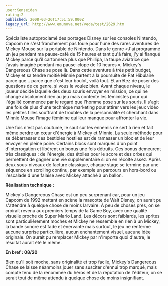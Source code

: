 ```yaml
---
user:Kenseiden
rating:2
published: 2008-03-26T17:51:59.000Z
legacy_url: http://www.emunova.net/veda/test/2629.htm
---
```

Spécialiste autoproclamé des portages Disney sur les consoles Nintendo, Capcom ne s'est franchement pas foulé pour l'une des rares aventures de Mickey Mouse sur la portable de Nintendo. Dans le genre «J'ai programmé un jeu pendant ma pause-café de 15 heures et tant qu'à faire, j'y ai flanqué Mickey parce qu'il cartonnera plus que Phillipa, la taupe aviatrice que j'avais imaginé pendant ma pause-clope de 10 heures », Mickey's Dangereous Chase se pose là. Dans cette aventure à très petit budget, Mickey et sa tendre moitié Minnie partent à la poursuite de Pat Hibulaire parce que... parce que c'est leur boulot, voilà tout. Et arrêtez de poser des questions de ce genre, si vous le voulez bien. Avant chaque niveau, le joueur décide laquelle des deux souris envoyer en mission, ce qui ne change absolument rien au jeu mais contente les féministes pour qui l'égalité commence par le regard que l'homme pose sur les souris. Il s'agit une fois de plus d'une technique marketing pour attirer vers les jeux vidéo les petites filles souffrant de troubles de la personnalité et cherchant dans Minnie Mouse l'image féminine qui leur manque pour affronter la vie.  

  

Une fois n'est pas coutume, le saut sur les ennemis ne sert à rien et fait même perdre un cœur d'énergie à Mickey et Minnie. La seule méthode pour se débarrasser des bestioles hostiles est de ramasser un bloc et de leur envoyer en pleine poire. Certains blocs sont marqués d'un point d'interrogation et libèrent un bonus une fois détruits. Ces bonus demeurent très classiques : de l'énergie, des étoiles pour le score et des orbes qui permettent de gagner une vie supplémentaire si on en récolte assez. Après deux sous-niveaux de facture classique, chaque stage se termine par une séquence en scrolling continu, par exemple un parcours en hors-bord ou l'escalade d'une falaise avec Mickey attaché à un ballon.  

  

**Réalisation technique :**   

Mickey's Dangereous Chase est un peu surprenant car, pour un jeu Capcom de 1992 mettant en scène la mascotte de Walt Disney, on aurait pu s'attendre à quelque chose de moins larvaire. À peu de choses près, on se croirait revenu aux premiers temps de la Game Boy, avec une qualité visuelle proche de Super Mario Land. Les décors sont faiblards, les sprites sont particulièrement moches et Mickey ne ressemble en rien à un Mickey, la bande sonore est fade et énervante mais surtout, le jeu ne renferme aucune surprise particulière, aucun enchantement visuel, aucune idée originale. On aurait pu remplacer Mickey par n'importe quoi d'autre, le résultat aurait été le même.  

  

**En bref : 08/20**   

Bien qu'il soit moche, sans originalité et trop facile, Mickey's Dangereous Chase se laisse néanmoins jouer sans susciter d'ennui trop marqué, mais compte tenu de la renommée du héros et de la réputation de l'éditeur, on se serait tout de même attendu à quelque chose de moins insignifiant.